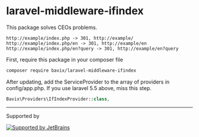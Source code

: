 # laravel-middleware-ifindex

This package solves CEOs problems. 
```
http://example/index.php -> 301, http://example/
http://example/index.php/en -> 301, http://example/en
http://example/index.php/en?query -> 301, http://example/en?query
```

First, require this package in your composer file
```bash
composer require bavix/laravel-middleware-ifindex
```

After updating, add the ServiceProvider to the array of providers in config/app.php. If you use laravel 5.5 above, miss this step.
```php
Bavix\Providers\IfIndexProvider::class,
```

---
Supported by

[![Supported by JetBrains](https://cdn.rawgit.com/bavix/development-through/46475b4b/jetbrains.svg)](https://www.jetbrains.com/)
